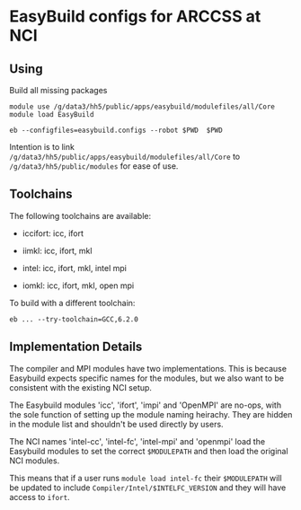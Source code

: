 EasyBuild configs for ARCCSS at NCI
===================================

Using
-----

Build all missing packages

    module use /g/data3/hh5/public/apps/easybuild/modulefiles/all/Core
    module load EasyBuild

    eb --configfiles=easybuild.configs --robot $PWD  $PWD

Intention is to link `/g/data3/hh5/public/apps/easybuild/modulefiles/all/Core` to
`/g/data3/hh5/public/modules` for ease of use.

Toolchains
----------

The following toolchains are available:

 * iccifort: icc, ifort

 * iimkl: icc, ifort, mkl

 * intel: icc, ifort, mkl, intel mpi

 * iomkl: icc, ifort, mkl, open mpi

To build with a different toolchain:

    eb ... --try-toolchain=GCC,6.2.0

Implementation Details
----------------------

The compiler and MPI modules have two implementations. This is because
Easybuild expects specific names for the modules, but we also want to be
consistent with the existing NCI setup.

The Easybuild modules 'icc', 'ifort', 'impi' and 'OpenMPI' are no-ops, with the
sole function of setting up the module naming heirachy. They are hidden in the
module list and shouldn't be used directly by users.

The NCI names 'intel-cc', 'intel-fc', 'intel-mpi' and 'openmpi' load the
Easybuild modules to set the correct `$MODULEPATH` and then load the original NCI
modules.

This means that if a user runs `module load intel-fc` their `$MODULEPATH` will
be updated to include `Compiler/Intel/$INTELFC_VERSION` and they will have
access to `ifort`.
